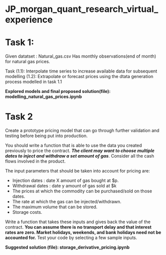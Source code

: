 # JP_morgan_quant_research_virtual_experience

# Task 1:

Given datatset : Natural_gas.csv 
Has monthly observations(end of month) for natural gas prices. 

Task (1.1): Interpolate time series to increase available data for subsequent modelling
     (1.2): Extrapolate or forecast prices using the dtata generation process modelled in task 1.1

**Explored models and final proposed solution(file): modelling_natural_gas_prices.ipynb** 

# Task 2

Create a prototype pricing model that can go through further validation and testing before being put into production. 

You should write a function that is able to use the data you created previously to price the contract. ***The client may want to choose multiple dates to inject and withdraw a set amount of gas***. Consider all the cash flows involved in the product.

The input parameters that should be taken into account for pricing are:

- Injection dates : date X amount of gas bought at $p. 
- Withdrawal dates : date y amount of gas sold at $k
- The prices at which the commodity can be purchased/sold on those dates.
- The rate at which the gas can be injected/withdrawn.
- The maximum volume that can be stored.
- Storage costs.


Write a function that takes these inputs and gives back the value of the contract. **You can assume there is no transport delay and that interest rates are zero. Market holidays, weekends, and bank holidays need not be accounted for.** Test your code by selecting a few sample inputs.

**Suggested solution (file): storage_derivative_pricing.ipynb** 

